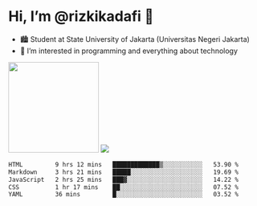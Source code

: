 # Hi, I’m @rizkikadafi 👋
- 🏙 Student at State University of Jakarta (Universitas Negeri Jakarta)
- 👀 I’m interested in programming and everything about technology
<img height="180em" src="https://github-readme-stats.vercel.app/api?username=rizkikadafi&show_icons=true&hide_border=true&&count_private=true&include_all_commits=true" />
<img src="https://github-readme-stats.vercel.app/api/top-langs/?username=rizkikadafi&show_icons=true&hide_border=true&&count_private=true&include_all_commits=true" />

<!--START_SECTION:waka-->

```txt
HTML         9 hrs 12 mins   █████████████▒░░░░░░░░░░░   53.90 %
Markdown     3 hrs 21 mins   █████░░░░░░░░░░░░░░░░░░░░   19.69 %
JavaScript   2 hrs 25 mins   ███▓░░░░░░░░░░░░░░░░░░░░░   14.22 %
CSS          1 hr 17 mins    ██░░░░░░░░░░░░░░░░░░░░░░░   07.52 %
YAML         36 mins         █░░░░░░░░░░░░░░░░░░░░░░░░   03.52 %
```

<!--END_SECTION:waka-->

<!---
rizkikadafi/rizkikadafi is a ✨ special ✨ repository because its `README.md` (this file) appears on your GitHub profile.
You can click the Preview link to take a look at your changes.
--->
